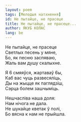 ```yaml
---
layout: poem
tags: [Мелодыя натхнення]
id: Не пытайце, не прасеце
title: Не пытайце, не прасеце...
author: ЯКУБ КОЛАС
lang: be
---
```


Не  пытайце, не прасеце  
Светлых песень у мяне,  
Бо, як песню заспяваю,  
Жаль вам душу скалыхне.

Я 6 смяяўся, жартаваў 6ы,  
Каб вас чуць развесяліць,  
Ды на жыцце як паглядзіш,  
Сэрца болем зашчыміць.

Нешчасліва наша доля:  
Нам нічога не дала.  
Не шукайце кветак ў полі,  
Бо вясна к нам не прыйшла.